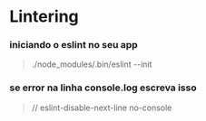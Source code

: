 # Lintering


### iniciando o eslint no seu app
> ./node_modules/.bin/eslint --init

### se error na linha console.log escreva isso
> // eslint-disable-next-line no-console